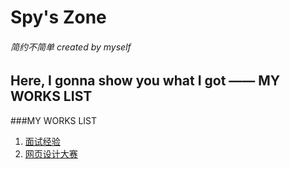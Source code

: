 Spy's Zone 
=======================
###### *简约不简单*   created by myself

Here, I gonna show you what I got —— MY WORKS LIST
--------------------------------------------------

###MY WORKS LIST

1. [面试经验]( http://wjj474957860.github.com "这是第二次面试")
2. [网页设计大赛]( http://wjj474957860.github.com/works_4BC_refacter/index_18PC.html "以“18大”为主题")


